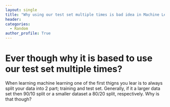 ```yaml
---
layout: single
title: "Why using our test set multiple times is bad idea in Machine Learning"
header:
categories:
  - Random
author_profile: True
---
```

# Ever though why it is based to use our test set multiple times?

When learning machine learning one of the first thigns you lear is to always split your data into 2 part; training and test set. Generally, if it a larger data set then 90/10 split or a smaller dataset a 80/20 split, respectively. Why is that though? 


